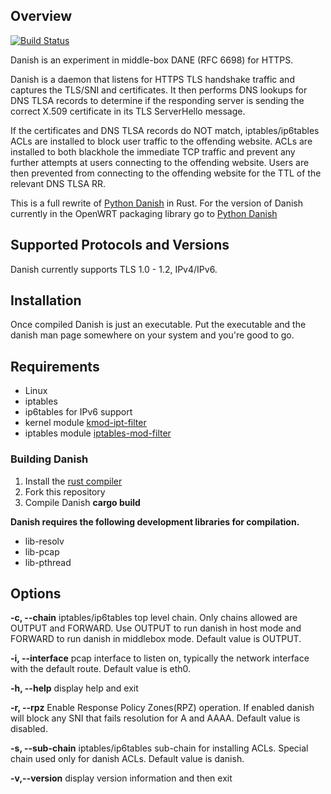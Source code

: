 ## Overview

[![Build Status](https://travis-ci.org/smutt/danish-rust.svg?branch=master)](https://travis-ci.org/smutt/danish-rust)

Danish is an experiment in middle-box DANE (RFC 6698) for HTTPS.

Danish is a daemon that listens for HTTPS TLS handshake traffic and captures the TLS/SNI and certificates. It then performs DNS lookups for DNS TLSA records to determine if the responding server is sending the correct X.509 certificate in its TLS ServerHello message.

If the certificates and DNS TLSA records do NOT match, iptables/ip6tables ACLs are installed to block user traffic to the offending website. ACLs are installed to both blackhole the immediate TCP traffic and prevent any further attempts at users connecting to the offending website. Users are then prevented from connecting to the offending website for the TTL of the relevant DNS TLSA RR.

This is a full rewrite of
[Python Danish](https://github.com/smutt/danish) in Rust. For the version of Danish currently in the OpenWRT packaging library
go to [Python Danish](https://github.com/smutt/danish)

## Supported Protocols and Versions
Danish currently supports TLS 1.0 - 1.2, IPv4/IPv6.

## Installation
Once compiled Danish is just an executable. Put the executable and the
danish man page somewhere on your system and you're good to go.

## Requirements
* Linux
* iptables
* ip6tables for IPv6 support
* kernel module [kmod-ipt-filter](https://openwrt.org/packages/pkgdata/iptables-mod-filter)
* iptables module [iptables-mod-filter](https://openwrt.org/packages/pkgdata/iptables-mod-filter)

### Building Danish
1. Install the [rust compiler](https://www.rust-lang.org/tools/install)
2. Fork this repository
3. Compile Danish **cargo build**

**Danish requires the following development libraries for
compilation.**
* lib-resolv
* lib-pcap
* lib-pthread

## Options
**-c, --chain**
 iptables/ip6tables top level chain. Only chains allowed are OUTPUT
 and FORWARD. Use OUTPUT to run danish in host mode and FORWARD to run
 danish in middlebox mode. Default value is OUTPUT.

**-i, --interface**
pcap interface to listen on, typically the network interface with the
default route. Default value is eth0.

**-h, --help**
display help and exit

**-r, --rpz**
Enable Response Policy Zones(RPZ) operation. If enabled danish will
block any SNI that fails resolution for A and AAAA. Default value is disabled.

**-s, --sub-chain**
iptables/ip6tables sub-chain for installing ACLs. Special chain used
only for danish ACLs. Default value is danish.

**-v,--version**
display version information and then exit

